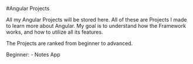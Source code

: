 #Angular Projects

All my Angular Projects will be stored here. 
All of these are Projects I made to learn more about Angular.
My goal is to understand how the Framework works, and how to utilize all its features. 

The Projects are ranked from beginner to advanced. 

Beginner: 
    - Notes App